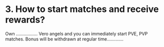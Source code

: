 # 3. How to start matches and receive rewards?

Own ................. Vero angels and you can immediately start PVE, PVP matches. Bonus will be withdrawn at regular time.............

